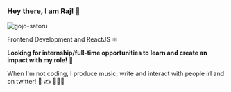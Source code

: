 ### Hey there, I am Raj! 🌻

![gojo-satoru](https://user-images.githubusercontent.com/56875618/155888012-ad2bba8b-9608-47fd-871e-ffe35ea5f918.gif)

Frontend Development and ReactJS ⚛️

**Looking for internship/full-time opportunities to learn and create an impact with my role!** 🤝

When I'm not coding, I produce music, write and interact with people irl and on twitter! 🎹 ✍️ 🧑‍🤝‍🧑

